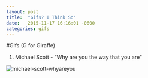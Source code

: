 ```yaml
---
layout: post
title:  "Gifs? I Think So"
date:   2015-11-17 16:16:01 -0600
categories: gifs
---
```

#Gifs (G for Giraffe)

1. Michael Scott - "Why are you the way that you are"

![michael-scott-whyareyou](https://drive.google.com/file/d/0B2mH_sRnxE2jQnRZRW5COGxlQW8/view?usp=sharing)
